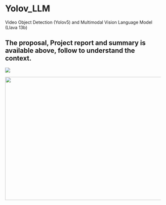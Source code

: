 # Yolov_LLM
Video Object Detection (Yolov5) and Multimodal Vision Language Model (Llava 13b)

## The proposal, Project report and summary is available above, follow to understand the context. 

![](https://github.com/AGAMPANDEYY/Yolov_LLM/blob/main/Llava_Yolov5.gif)

<img src="https://github.com/AGAMPANDEYY/Yolov_LLM/blob/main/Video%20input%20to%20Yolov5%20model.png" width="900" height="400">



